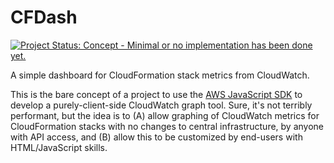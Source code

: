 # CFDash

[![Project Status: Concept - Minimal or no implementation has been done yet.](http://www.repostatus.org/badges/0.1.0/concept.svg)](http://www.repostatus.org/#concept)

A simple dashboard for CloudFormation stack metrics from CloudWatch.

This is the bare concept of a project to use the [AWS JavaScript SDK](http://aws.amazon.com/sdk-for-browser/) to develop a purely-client-side CloudWatch graph tool. Sure, it's not terribly performant, but the idea is to (A) allow graphing of CloudWatch metrics for CloudFormation stacks with no changes to central infrastructure, by anyone with API access, and (B) allow this to be customized by end-users with HTML/JavaScript skills.
